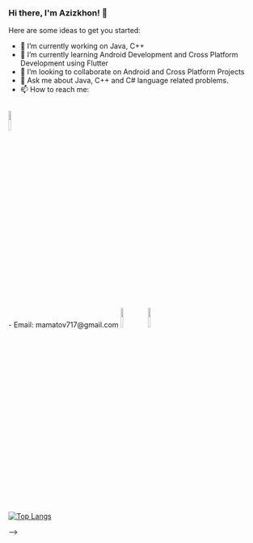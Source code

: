 ### Hi there, I'm Azizkhon! 👋


Here are some ideas to get you started:

- 🔭 I’m currently working on Java, C++ 
- 🌱 I’m currently learning Android Development and Cross Platform Development using Flutter
- 👯 I’m looking to collaborate on Android and Cross Platform Projects
- 💬 Ask me about Java, C++ and C# language related problems. 
- 📫 How to reach me: 
<code>
<a href="https://www.facebook.com/profile.php?id=100007670862363"><img width="10%" src="https://www.vectorlogo.zone/util/preview.html?image=/logos/facebook/facebook-official.svg">
</a></code>
- Email: mamatov717@gmail.com
<code><img width="10%" src="https://www.vectorlogo.zone/logos/java/java-ar21.svg"></code>
<code><img width="10%" src="https://www.vectorlogo.zone/util/preview.html?image=/logos/facebook/facebook-official.svg"></code>

[![Top Langs](https://github-readme-stats.vercel.app/api/top-langs/?username=anuraghazra&layout=compact)](https://github.com/anuraghazra/github-readme-stats)

-->
